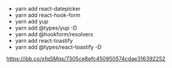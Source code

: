 

- yarn add react-datepicker
- yarn add react-hook-form
- yarn add yup
- yarn add @types/yup -D
- yarn add @hookform/resolvers
- yarn add react-toastify
- yarn add @types/react-toastify -D

https://ibb.co/xfqSMqs/7305ce8efc450950574cdae316392252
